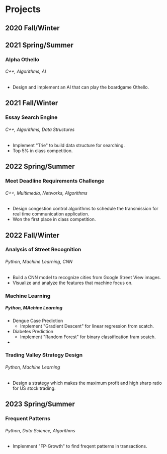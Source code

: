 # Projects

## 2020 Fall/Winter

## 2021 Spring/Summer
### Alpha Othello
###### C++, Algorithms, AI
* Design and implement an AI that can play the boardgame Othello.

## 2021 Fall/Winter
### Essay Search Engine
###### C++, Algorithms, Data Structures
* Implement "Trie" to build data structure for searching.
* Top 5% in class competition.

## 2022 Spring/Summer
### Meet Deadline Requirements Challenge
###### C++, Multimedia, Networks, Algorithms
* Design congestion control algorithms to schedule the transmission for real time communication application.
* Won the first place in class competition.

## 2022 Fall/Winter
### Analysis of Street Recognition
###### Python, Machine Learning, CNN
* Build a CNN model to recognize cities from Google Street View images.
* Visualize and analyze the features that machine focus on.
### Machine Learning
##### Python, MAchine Learning
* Dengue Case Prediction
  * Implement "Gradient Descent" for linear regression from scatch.
* Diabetes Prediction
  * Implement "Random Forest" for binary classification fram scatch.
* 

### Trading Valley Strategy Design
###### Python, Machine Learning
* Design a strategy which makes the maximum profit and high sharp ratio for US stock trading.

## 2023 Spring/Summer
### Frequent Patterns
###### Python, Data Science, Algorithms
* Implenment "FP-Growth" to find freqent patterns in transactions.
